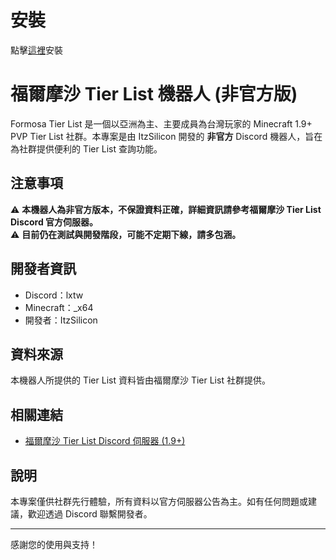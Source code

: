 # 安裝

點擊[這裡](https://discord.com/oauth2/authorize?client_id=1406320447343296542)安裝

# 福爾摩沙 Tier List 機器人 (非官方版)

Formosa Tier List 是一個以亞洲為主、主要成員為台灣玩家的 Minecraft 1.9+ PVP Tier List 社群。本專案是由 ItzSilicon 開發的 **非官方** Discord 機器人，旨在為社群提供便利的 Tier List 查詢功能。

## 注意事項

⚠️ **本機器人為非官方版本，不保證資料正確，詳細資訊請參考福爾摩沙 Tier List Discord 官方伺服器。**  
⚠️ **目前仍在測試與開發階段，可能不定期下線，請多包涵。**

## 開發者資訊

- Discord：lxtw
- Minecraft：_x64
- 開發者：ItzSilicon

## 資料來源

本機器人所提供的 Tier List 資料皆由福爾摩沙 Tier List 社群提供。

## 相關連結

- [福爾摩沙 Tier List Discord 伺服器 (1.9+)](https://discord.gg/hamescZvtP)

## 說明

本專案僅供社群先行體驗，所有資料以官方伺服器公告為主。如有任何問題或建議，歡迎透過 Discord 聯繫開發者。

---

感謝您的使用與支持！
